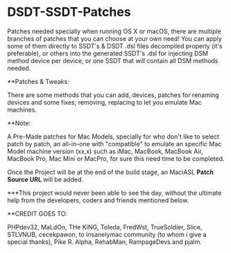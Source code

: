 # DSDT-SSDT-Patches

Patches needed specially when running OS X or macOS, there are multiple branches of patches that you can choose at your own need! You can apply some of them directly to SSDT's & DSDT .dsl files decompiled properly (it's preferable), or others into the generated SSDT's .dsl for injecting DSM method device per device, or one SSDT that will contain all DSM methods needed.


**Patches & Tweaks:

There are some methods that you can add, devices, patches for renaming devices and some fixes, removing, replacing to let you emulate Mac machines.



**Note:

A Pre-Made patches for Mac Models, specially for who don't like to select patch by patch, an all-in-one with "compatible" to emulate an specific Mac Model machine version (xx,x) such as iMac, MacBook, MacBook Air, MacBook Pro, Mac Mini or MacPro, for sure this need time to be completed.

Once the Project will be at the end of the build stage, an MaciASL **Patch Source URL** will be added.



***This project would never been able to see the day, without the ultimate help from the developers, coders and friends mentioned below.

**CREDIT GOES TO:

PHPdev32, MaLdOn, THe KiNG, Toleda, FredWst, TrueSoldier, Slice, STLVNUB, cecekpawon, to insanelymac community (to whom i give  a special thanks), Pike R. Alpha, RehabMan, RampageDevs and pjalm. 
